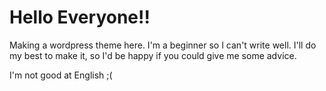 # Hello Everyone!!
Making a wordpress theme here.
I'm a beginner so I can't write well.
I'll do my best to make it, so I'd be happy if you could give me some advice.

I'm not good at English ;(
